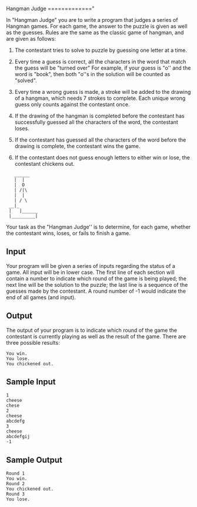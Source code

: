 Hangman Judge 
============="

In "Hangman Judge" you are to write a program that judges a series of Hangman games. For each game, the answer to the puzzle is given as well as the guesses. Rules are the same as the classic game of hangman, and are given as follows:

1. The contestant tries to solve to puzzle by guessing one letter at a time.

2. Every time a guess is correct, all the characters in the word that match the guess will be "turned over" For example, if your guess is "o'' and the word is "book", then both "o''s in the solution will be counted as "solved".
3. Every time a wrong guess is made, a stroke will be added to the drawing of a hangman, which needs 7 strokes to complete. Each unique wrong guess only counts against the contestant once.  
4. If the drawing of the hangman is completed before the contestant has successfully guessed all the characters of the word, the contestant loses. 
5. If the contestant has guessed all the characters of the word before the drawing is complete, the contestant wins the game. 
6. If the contestant does not guess enough letters to either win or lose, the contestant chickens out.

```
   ______   
   |  |     
   |  O     
   | /|\    
   |  |     
   | / \    
 __|_       
 |   |______
 |_________|
 ```
 
Your task as the "Hangman Judge'' is to determine, for each game, whether the contestant wins, loses, or fails to finish a game.

Input
-----

Your program will be given a series of inputs regarding the status of a game. All input will be in lower case. The first line of each section will contain a number to indicate which round of the game is being played; the next line will be the solution to the puzzle; the last line is a sequence of the guesses made by the contestant. A round number of -1 would indicate the end of all games (and input).

Output
------

The output of your program is to indicate which round of the game the contestant is currently playing as well as the result of the game. There are three possible results:

``You win.``  
``You lose.``  
``You chickened out.``  

Sample Input
------------
	1
	cheese
	chese
	2
	cheese
	abcdefg
	3
	cheese
	abcdefgij
	-1
	
Sample Output
-------------

	Round 1
	You win.
	Round 2
	You chickened out.
	Round 3
	You lose.
